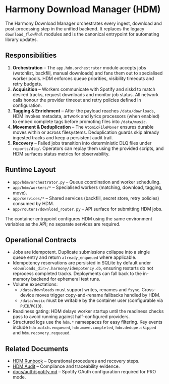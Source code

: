 # Harmony Download Manager (HDM)

The Harmony Download Manager orchestrates every ingest, download and post-processing
step in the unified backend. It replaces the legacy `download_flow`/`hdl` modules and is
the canonical entrypoint for automating library updates.

## Responsibilities

1. **Orchestration** – The `app.hdm.orchestrator` module accepts jobs (watchlist,
   backfill, manual downloads) and fans them out to specialised worker pools. HDM
   enforces queue priorities, visibility timeouts and retry budgets.
2. **Acquisition** – Workers communicate with Spotify and slskd to match desired tracks,
   request downloads and monitor job status. All network calls honour the provider
   timeout and retry policies defined in configuration.
3. **Tagging & Enrichment** – After the payload reaches `/data/downloads`, HDM invokes
   metadata, artwork and lyrics processors (when enabled) to embed complete tags before
   promoting files into `/data/music`.
4. **Movement & Deduplication** – The `AtomicFileMover` ensures durable moves within or
   across filesystems. Deduplication guards skip already ingested tracks and keep a
   persistent audit trail.
5. **Recovery** – Failed jobs transition into deterministic DLQ files under
   `reports/dlq/`. Operators can replay them using the provided scripts, and HDM surfaces
   status metrics for observability.

## Runtime Layout

- `app/hdm/orchestrator.py` – Queue coordination and worker scheduling.
- `app/hdm/workers/*` – Specialised workers (matching, download, tagging, move).
- `app/services/*` – Shared services (backfill, secret store, retry policies) consumed by
  HDM.
- `app/routers/download_router.py` – API surface for submitting HDM jobs.

The container entrypoint configures HDM using the same environment variables as the API;
no separate services are required.

## Operational Contracts

- Jobs are idempotent. Duplicate submissions collapse into a single queue entry and
  return `already_enqueued` where applicable.
- Idempotency reservations are persisted in SQLite by default under
  `<downloads_dir>/.harmony/idempotency.db`, ensuring restarts do not reprocess
  completed tracks. Deployments can fall back to the in-memory backend for
  ephemeral test runs.
- Volume expectations:
  - `/data/downloads` must support writes, renames and `fsync`. Cross-device moves
    trigger copy-and-rename fallbacks handled by HDM.
  - `/data/music` must be writable by the container user (configurable via `PUID`/`PGID`).
- Readiness gating: HDM delays worker startup until the readiness checks pass to avoid
  running against half-configured providers.
- Structured logs use the `hdm.*` namespaces for easy filtering. Key events include
  `hdm.match.enqueued`, `hdm.move.completed`, `hdm.dedupe.skipped` and
  `hdm.recovery.requeued`.

## Related Documents

- [HDM Runbook](../operations/runbooks/hdm.md) – Operational procedures and recovery steps.
- [HDM Audit](../compliance/hdm_audit.md) – Compliance and traceability evidence.
- [docs/auth/spotify.md](../auth/spotify.md) – Spotify OAuth configuration required for
  PRO mode.
